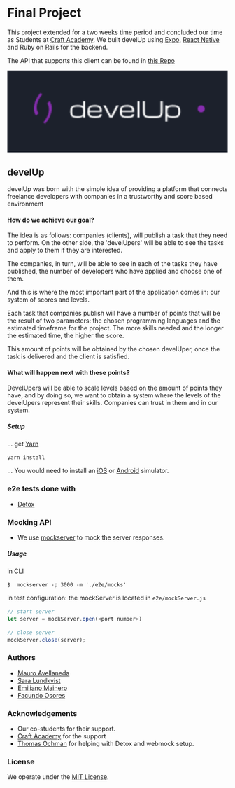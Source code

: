 # Final Project

This project extended for a two weeks time period and concluded our time as Students at [Craft Academy](https://craftacademy.se). We built develUp using  [Expo](https://expo.io),  [React Native](https://reactnative.dev)  and Ruby on Rails for the backend.

The API that supports this client can be found in [this Repo](https://github.com/emiliano-ma/develUp_api)

![develUp image](./public/develup.png)

## develUp

develUp was born with the simple idea of providing a platform that connects freelance developers with companies in a trustworthy and score based environment

#### How do we achieve our goal?

The idea is as follows: companies (clients), will publish a task that they need to perform. On the other side, the 'develUpers' will be able to see the tasks and apply to them if they are interested.

The companies, in turn, will be able to see in each of the tasks they have published, the number of developers who have applied and choose one of them.

And this is where the most important part of the application comes in: our system of scores and levels.

Each task that companies publish will have a number of points that will be the result of two parameters: the chosen programming languages and the estimated timeframe for the project.
The more skills needed and the longer the estimated time, the higher the score.

This amount of points will be obtained by the chosen develUper, once the task is delivered and the client is satisfied.

#### What will happen next with these points?

DevelUpers will be able to scale levels based on the amount of points they have, and by doing so, we want to obtain a system where the levels of the develUpers represent their skills. Companies can trust in them and in our system.

##### Setup

... get [Yarn](https://yarnpkg.com/)

```
yarn install
```

... You would need to install an [iOS](https://developer.apple.com/library/archive/documentation/IDEs/Conceptual/iOS_Simulator_Guide/GettingStartedwithiOSSimulator/GettingStartedwithiOSSimulator.html) or [Android](https://developer.android.com/studio/run/emulator) simulator.


### e2e tests done with 

- [Detox](https://github.com/wix/Detox)

### Mocking API

 - We use [mockserver](https://www.npmjs.com/package/mockserver) to mock the server responses.

##### Usage

in CLI

```
$  mockserver -p 3000 -m './e2e/mocks'
```

in test configuration: the mockServer is located in `e2e/mockServer.js`

```js
// start server
let server = mockServer.open(<port number>)
```

```js
// close server
mockServer.close(server);
```

### Authors

- [Mauro Avellaneda](https://github.com/mauroavellaneda)
- [Sara Lundkvist](https://github.com/Saralundkvist86/)
- [Emiliano Mainero](https://github.com/emiliano-ma)
- [Facundo Osores](https://github.com/FacundoOs)

### Acknowledgements

- Our co-students for their support.
- [Craft Academy](https://craftacademy.se) for the support
- [Thomas Ochman](https://github.com/tochman) for helping with Detox and webmock setup.


### License

We operate under the [MIT License](https://en.wikipedia.org/wiki/MIT_License).
